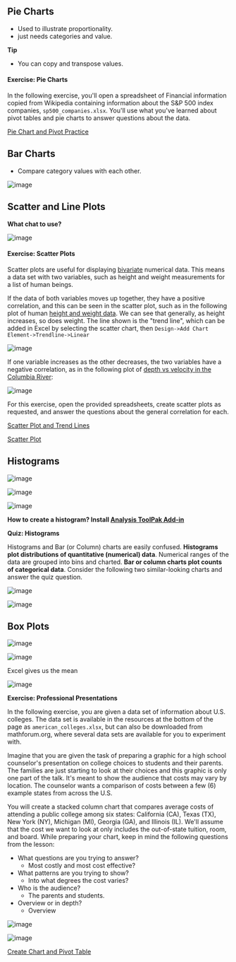 
## Pie Charts
  * Used to illustrate proportionality.
  * just needs categories and value.

**Tip**
  * You can copy and transpose values.

#### Exercise: Pie Charts

In the following exercise, you'll open a spreadsheet of Financial information copied from Wikipedia containing information about the S&P 500 index companies, `sp500_companies.xlsx`. You'll use what you've learned about pivot tables and pie charts to answer questions about the data.   

[Pie Chart and Pivot Practice](./Misc/sp500-companies.xlsx)

## Bar Charts
  * Compare category values with each other.

![image](./Misc/001.png)

## Scatter and Line Plots

**What chat to use?**

![image](./Misc/002.png)

#### Exercise: Scatter Plots

Scatter plots are useful for displaying [bivariate](https://en.wikipedia.org/wiki/Bivariate_data) numerical data. This means a data set with two variables, such as height and weight measurements for a list of human beings.

If the data of both variables moves up together, they have a positive correlation, and this can be seen in the scatter plot, such as in the following plot of human [height and weight data](http://wiki.stat.ucla.edu/socr/index.php/SOCR_Data_Dinov_020108_HeightsWeights). We can see that generally, as height increases, so does weight. The line shown is the "trend line", which can be added in Excel by selecting the scatter chart, then `Design->Add Chart Element->Trendline->Linear`

![image](./Misc/003.png)

If one variable increases as the other decreases, the two variables have a negative correlation, as in the following plot of [depth vs velocity in the Columbia River](http://www.seattlecentral.edu/qelp/sets/011/011.html):

![image](./Misc/004.png)

For this exercise, open the provided spreadsheets, create scatter plots as requested, and answer the questions about the general correlation for each.

[Scatter Plot and Trend Lines](./Misc/lake-superior.xlsx)

[Scatter Plot](./Misc/puget-sound-butter-clams.xlsx)

## Histograms

![image](./Misc/005.png)

![image](./Misc/006.png)

![image](./Misc/007.png)

**How to create a histogram? Install [Analysis ToolPak Add-in](https://support.office.com/en-us/article/Load-the-Analysis-ToolPak-6a63e598-cd6d-42e3-9317-6b40ba1a66b4)**

**Quiz: Histograms**

Histograms and Bar (or Column) charts are easily confused. **Histograms plot distributions of quantitative (numerical) data**. Numerical ranges of the data are grouped into bins and charted. **Bar or column charts plot counts of categorical data**. Consider the following two similar-looking charts and answer the quiz question.

![image](./Misc/008.png)

![image](./Misc/009.png)

## Box Plots

![image](./Misc/010.png)

![image](./Misc/011.png)

Excel gives us the mean

![image](./Misc/012.png)

**Exercise: Professional Presentations**

In the following exercise, you are given a data set of information about U.S. colleges. The data set is available in the resources at the bottom of the page as `american_colleges.xlsx`, but can also be downloaded from mathforum.org, where several data sets are available for you to experiment with.

Imagine that you are given the task of preparing a graphic for a high school counselor's presentation on college choices to students and their parents. The families are just starting to look at their choices and this graphic is only one part of the talk. It's meant to show the audience that costs may vary by location. The counselor wants a comparison of costs between a few (6) example states from across the U.S.

You will create a stacked column chart that compares average costs of attending a public college among six states: California (CA), Texas (TX), New York (NY), Michigan (MI), Georgia (GA), and Illinois (IL). We'll assume that the cost we want to look at only includes the out-of-state tuition, room, and board. While preparing your chart, keep in mind the following questions from the lesson:

- What questions are you trying to answer?
  * Most costly and most cost effective?
- What patterns are you trying to show?
  * Into what degrees the cost varies?
- Who is the audience?
  * The parents and students.
- Overview or in depth?
  * Overview

![image](./Misc/013.png)

![image](./Misc/014.png)

[Create Chart and Pivot Table](./Misc/american-colleges.xlsx)
